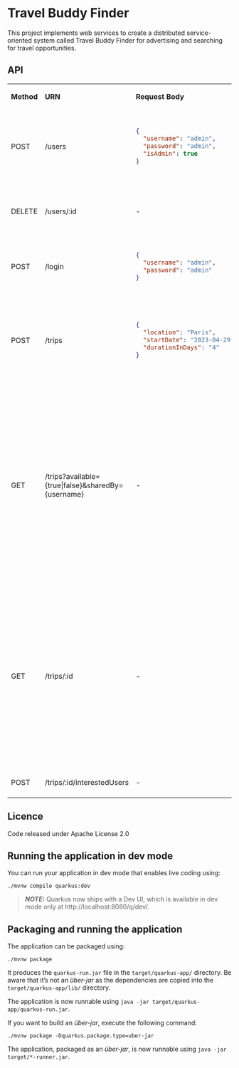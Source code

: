 # Travel Buddy Finder

This project implements web services to create a distributed service-oriented system called Travel Buddy Finder 
for advertising and searching for travel opportunities.

## API

<table>
<tr>
<td>

**Method**
</td> 
<td> 

**URN**
</td> 
<td> 

**Request Body**
</td> 
<td>

**Output**
</td> 
<td>

**Description**
</td>
</tr>

<tr>
<td>POST</td><td>/users</td>
<td>

```json
{
  "username": "admin",
  "password": "admin",
  "isAdmin": true
}
```
</td>
<td>

```json
{
  "id": "9b1deb4d-3b7d-4bad-9bdd-2b0d7b3dcb6d",
  "username": "admin",
  "isAdmin": true
}
```
</td>
<td>Create a user <br /> Note: Only an admin user can create another admin user</td>
</tr>

<tr>
<td>DELETE</td><td>/users/:id</td><td>-</td><td>-</td>
<td>Delete a user <br /> Note: Only an administrator user is authorized</td>
</tr>

<tr>
<td>POST</td><td>/login</td>
<td>

```json
{
  "username": "admin",
  "password": "admin"
}
```
</td>
<td>

```json
{
  "id": "9b1deb4d-3b7d-4bad-9bdd-2b0d7b3dcb6d",
  "username": "admin",
  "isAdmin": true
}
```
</td>
<td>Login</td>
</tr>

<tr>
<td>POST</td><td>/trips</td>
<td>

```json
{
  "location": "Paris",
  "startDate": "2023-04-29",
  "durationInDays": "4"
}
```
</td>
<td>

```json
{
  "id": "e58ed763-928c-4155-bee9-fdbaaadc15f3",
  "location": "Paris",
  "startDate": "2023-04-29",
  "durationInDays": "4",
  "sharedBy": {
    "username": "admin"
  },
  "interestedUsers": []
}
```
</td>
<td>Share a trip</td>
</tr>

<tr>
<td>GET</td><td>/trips?available={true|false}&sharedBy={username}</td><td>-</td>
<td>

```json
[
  {
    "id": "e58ed763-928c-4155-bee9-fdbaaadc15f3",
    "location": "Paris",
    "startDate": "2023-04-29",
    "durationInDays": "4",
    "weather": [
      {
        "day": "2023-04-29",
        "sate": "sunny",
        "temperatureMax": "31",
        "temperatureMin": "19"
      }
    ],
    "sharedBy": {
      "username": "admin"
    },
    "interestedUsers": [
      {
        "username": "admin"
      }
    ]
  }
]
```
</td>
<td>Get trips according to query params</td>
</tr>

<tr>
<td>GET</td><td>/trips/:id</td><td>-</td>
<td>

```json
{
  "id": "e58ed763-928c-4155-bee9-fdbaaadc15f3",
  "location": "Paris",
  "startDate": "2023-04-29",
  "durationInDays": "4",
  "weather": [
    {
      "day": "2023-04-29",
      "sate": "sunny",
      "temperatureMax": "31",
      "temperatureMin": "19"
    }
  ],
  "sharedBy": {
    "username": "admin"
  },
  "interestedUsers": [
    {
      "username": "admin"
    }
  ]
}
```
</td>
<td>Get a trip by id</td>
</tr>

<tr>
<td>POST</td><td>/trips/:id/interestedUsers</td><td>-</td><td>-</td>
<td>Add interest to a shared trip</td>
</tr>
</table>

## Licence

Code released under Apache License 2.0

## Running the application in dev mode

You can run your application in dev mode that enables live coding using:
```shell script
./mvnw compile quarkus:dev
```

> **_NOTE:_**  Quarkus now ships with a Dev UI, which is available in dev mode only at http://localhost:8080/q/dev/.

## Packaging and running the application

The application can be packaged using:
```shell script
./mvnw package
```
It produces the `quarkus-run.jar` file in the `target/quarkus-app/` directory.
Be aware that it’s not an _über-jar_ as the dependencies are copied into the `target/quarkus-app/lib/` directory.

The application is now runnable using `java -jar target/quarkus-app/quarkus-run.jar`.

If you want to build an _über-jar_, execute the following command:
```shell script
./mvnw package -Dquarkus.package.type=uber-jar
```

The application, packaged as an _über-jar_, is now runnable using `java -jar target/*-runner.jar`.
